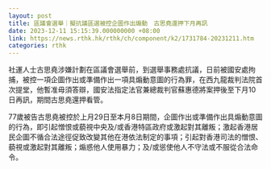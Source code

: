```yaml
---
layout: post
title: 區議會選舉｜擬抗議區選被控企圖作出煽動　古思堯還押下月再訊
date: 2023-12-11 15:15:39.000000000 +08:00
link: https://news.rthk.hk/rthk/ch/component/k2/1731784-20231211.htm
categories: rthk
---
```


社運人士古思堯涉嫌計劃在區議會選舉前，到選舉事務處抗議，日前被國安處拘捕，被控一項企圖作出或準備作出一項具煽動意圖的行為罪，在西九龍裁判法院首次提堂，他暫准毋須答辯，國安法指定法官兼總裁判官蘇惠德將案押後至下月10日再訊，期間古思堯還押看管。

77歲被告古思堯被控於上月29日至本月8日期間，企圖作出或準備作出具煽動意圖的行為，即引起憎恨或藐視中央及/或香港特區政府或激起對其離叛；激起香港居民企圖不循合法途徑促致改變其他在港依法制定的事項；引起對香港司法的憎恨、藐視或激起對其離叛；煽惑他人使用暴力；及/或慫使他人不守法或不服從合法命令。
